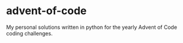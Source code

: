 # advent-of-code
My personal solutions written in python for the yearly Advent of Code coding challenges.

